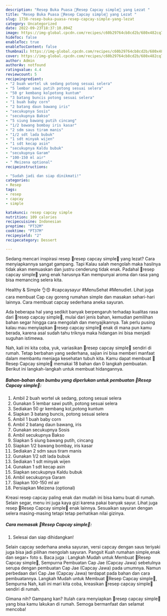 ```yaml
---
description: "Resep Buka Puasa 🥬Resep Capcay simple🥦 yang Lezat "
title: "Resep Buka Puasa 🥬Resep Capcay simple🥦 yang Lezat "
slug: 1738-resep-buka-puasa-resep-capcay-simple-yang-lezat
category: Uncategorized
date: 2022-09-23T18:37:10.894Z
image: https://img-global.cpcdn.com/recipes/c60b29764cb8cd2b/680x482cq70/resep-capcay-simple-foto-resep-utama.jpg
hideToc: false
enableToc: true
enableTocContent: false
thumbnail: https://img-global.cpcdn.com/recipes/c60b29764cb8cd2b/680x482cq70/resep-capcay-simple-foto-resep-utama.jpg
cover: https://img-global.cpcdn.com/recipes/c60b29764cb8cd2b/680x482cq70/resep-capcay-simple-foto-resep-utama.jpg
author: Admin
authorAv: notfound
ratingvalue: 4.4
reviewcount: 5
recipeingredient:
- "2 buah wortel uk sedang potong sesuai selera"
- "5 lembar sawi putih potong sesuai selera"
- "50 gr kembang kolpotong kuntum"
- "3 batang buncis potong sesuai selera"
- "1 buah baby corn"
- "2 batang daun bawang iris"
- "secukupnya Sosis"
- "secukupnya Bakso"
- "5 siung bawang putih cincang"
- "1/2 bawang bombay iris kasar"
- "2 sdm saus tiram manis"
- "1/2 sdt lada bubuk"
- "1 sdt minyak wijen"
- "1 sdt kecap asin"
- "secukupnya Kaldu bubuk"
- "secukupnya Garam"
- "100-150 ml air"
- " Meizena optional"
recipeinstructions:

- "Sudah jadi dan siap dinikmati!"
categories:
- Resep
tags:
- resep
- capcay
- simple

katakunci: resep capcay simple 
nutrition: 109 calories
recipecuisine: Indonesian
preptime: "PT32M"
cooktime: "PT37M"
recipeyield: "2"
recipecategory: Dessert

---
```



Sedang mencari inspirasi resep 🥬resep capcay simple🥦 yang lezat? Cara menyiapkannya sangat gampang. Tapi Kalau salah mengolah maka hasilnya tidak akan memuaskan dan justru cenderung tidak enak. Padahal 🥬resep capcay simple🥦 yang enak harusnya Kan mempunyai aroma dan rasa yang bisa memancing selera kita.


Healthy &amp; Simple 👌😍 #capcaysayur #MenuSehat #Menudiet. Lihat juga cara membuat Cap cay goreng rumahan simple dan masakan sehari-hari lainnya. Cara membuat capcay sederhana aneka sayuran.

Ada beberapa hal yang sedikit banyak berpengaruh terhadap kualitas rasa dari 🥬resep capcay simple🥦, mulai dari jenis bahan, kemudian pemilihan bahan segar hingga cara mengolah dan menyajikannya. Tak perlu pusing kalau mau menyiapkan 🥬resep capcay simple🥦 enak di mana pun kamu berada, karena asal sudah tahu triknya maka hidangan ini bisa menjadi suguhan istimewa.


Nah, kali ini kita coba, yuk, variasikan 🥬resep capcay simple🥦 sendiri di rumah. Tetap berbahan yang sederhana, sajian ini bisa memberi manfaat dalam membantu menjaga kesehatan tubuh kita. Kamu dapat membuat 🥬Resep Capcay simple🥦 memakai 18 bahan dan 0 langkah pembuatan. Berikut ini langkah-langkah untuk membuat hidangannya.

<!--inarticleads1-->

##### Bahan-bahan dan bumbu yang diperlukan untuk pembuatan 🥬Resep Capcay simple🥦:

1. Ambil 2 buah wortel uk sedang, potong sesuai selera
1. Gunakan 5 lembar sawi putih, potong sesuai selera
1. Sediakan 50 gr kembang kol,potong kuntum
1. Siapkan 3 batang buncis, potong sesuai selera
1. Ambil 1 buah baby corn
1. Ambil 2 batang daun bawang, iris
1. Gunakan secukupnya Sosis
1. Ambil secukupnya Bakso
1. Siapkan 5 siung bawang putih, cincang
1. Siapkan 1/2 bawang bombay, iris kasar
1. Sediakan 2 sdm saus tiram manis
1. Gunakan 1/2 sdt lada bubuk
1. Sediakan 1 sdt minyak wijen
1. Gunakan 1 sdt kecap asin
1. Siapkan secukupnya Kaldu bubuk
1. Ambil secukupnya Garam
1. Siapkan 100-150 ml air
1. Persiapkan  Meizena (optional)


Kreasi resep capcay paling enak dan mudah ini bisa kamu buat di rumah. Selain segar, menu ini juga kaya gizi karena pakai banyak sayur. Lihat juga resep 🥬Resep Capcay simple🥦 enak lainnya. Sesuaikan sayuran dengan selera masing-masing tetapi tetap perhatikan nilai gizinya. 

<!--inarticleads2-->

##### Cara memasak 🥬Resep Capcay simple🥦:


1. Selesai dan siap dihidangkan!

Selain capcay sederhana aneka sayuran, versi capcay dengan saus teriyaki juga bisa jadi pilihan mengolah sayuran. Pangsit Kuah rumahan simple,enak dan segar+ foto s. Baca juga : Langkah Mudah untuk Membuat 🥬Resep Capcay simple🥦, Sempurna Pembuatan Cap Jae (Capcay Jawa) sebetulnya serupa dengan pembuatan Cap Jae (Capcay Jawa) pada umumnya. Namun perbedaan dari Cap Jae (Capcay Jawa) terdapat pada bahan dan cara pembuatannya. Langkah Mudah untuk Membuat 🥬Resep Capcay simple🥦, Sempurna Nah, kali ini mari kita coba, kreasikan 🥬resep capcay simple🥦 sendiri di rumah. 

Gimana nih? Gampang kan? Itulah cara menyiapkan 🥬resep capcay simple🥦 yang bisa kamu lakukan di rumah. Semoga bermanfaat dan selamat mencoba!
